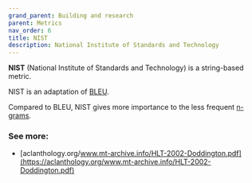 ```yaml
---
grand_parent: Building and research
parent: Metrics
nav_order: 6
title: NIST
description: National Institute of Standards and Technology
---
```


**NIST** (National Institute of Standards and Technology) is a string-based metric.

NIST is an adaptation of [BLEU](bleu.md).

Compared to BLEU, NIST gives more importance to the less frequent [n-grams](/../concepts/n-gram.md).


### See more:

- [aclanthology.org/www.mt-archive.info/HLT-2002-Doddington.pdf](https://aclanthology.org/www.mt-archive.info/HLT-2002-Doddington.pdf)
